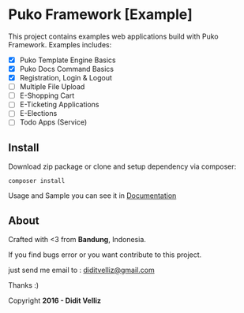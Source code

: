 # Puko Framework [Example]

This project contains examples web applications build with Puko Framework. Examples includes:

- [X] Puko Template Engine Basics
- [X] Puko Docs Command Basics
- [X] Registration, Login & Logout
- [ ] Multiple File Upload
- [ ] E-Shopping Cart
- [ ] E-Ticketing Applications
- [ ] E-Elections
- [ ] Todo Apps (Service)

## Install

Download zip package or clone and setup dependency via composer:
```
composer install
```

Usage and Sample you can see it in [Documentation](https://velliz.github.io/pukodocs)

## About

Crafted with <3 from **Bandung**, Indonesia.

If you find bugs error or you want contribute to this project. 

just send me email to : diditvelliz@gmail.com 

Thanks :)

Copyright **2016 - Didit Velliz**